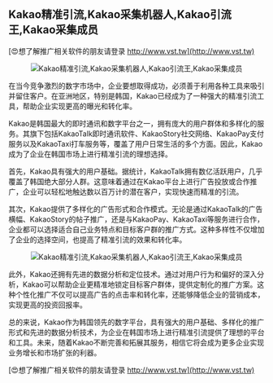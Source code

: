 ## **Kakao精准引流,Kakao采集机器人,Kakao引流王,Kakao采集成员**

[😍想了解推广相关软件的朋友请登录 http://www.vst.tw](http://www.vst.tw)

 <center><img src="https://vst.tw/MP4/tuiguang/png/3.png" alt="Kakao精准引流,Kakao采集机器人,Kakao引流王,Kakao采集成员"></center>

在当今竞争激烈的数字市场中，企业要想取得成功，必须善于利用各种工具来吸引并留住客户。在亚洲地区，特别是韩国，Kakao已经成为了一种强大的精准引流工具，帮助企业实现更高的曝光和转化率。

Kakao是韩国最大的即时通讯和数字平台之一，拥有庞大的用户群体和多样化的服务。其旗下包括KakaoTalk即时通讯软件、KakaoStory社交网络、KakaoPay支付服务以及KakaoTaxi打车服务等，覆盖了用户日常生活的多个方面。因此，Kakao成为了企业在韩国市场上进行精准引流的理想选择。

首先，Kakao具有强大的用户基础。据统计，KakaoTalk拥有数亿活跃用户，几乎覆盖了韩国绝大部分人群。这意味着通过在Kakao平台上进行广告投放或合作推广，企业可以轻松地触达数以百万计的潜在客户，实现快速而精准的引流。

其次，Kakao提供了多样化的广告形式和合作模式。无论是通过KakaoTalk的广告横幅、KakaoStory的帖子推广，还是与KakaoPay、KakaoTaxi等服务进行合作，企业都可以选择适合自己业务特点和目标客户群的推广方式。这种多样性不仅增加了企业的选择空间，也提高了精准引流的效果和转化率。

 <center><img src="https://vst.tw/MP4/tuiguang/png/2.png" alt="Kakao精准引流,Kakao采集机器人,Kakao引流王,Kakao采集成员"></center>

此外，Kakao还拥有先进的数据分析和定位技术。通过对用户行为和偏好的深入分析，Kakao可以帮助企业更精准地锁定目标客户群体，提供定制化的推广方案。这种个性化推广不仅可以提高广告的点击率和转化率，还能够降低企业的营销成本，实现更高的投资回报率。

总的来说，Kakao作为韩国领先的数字平台，具有强大的用户基础、多样化的推广形式和先进的数据分析技术，为企业在韩国市场上进行精准引流提供了理想的平台和工具。未来，随着Kakao不断完善和拓展其服务，相信它将会成为更多企业实现业务增长和市场扩张的利器。

[😍想了解推广相关软件的朋友请登录 http://www.vst.tw](http://www.vst.tw)



